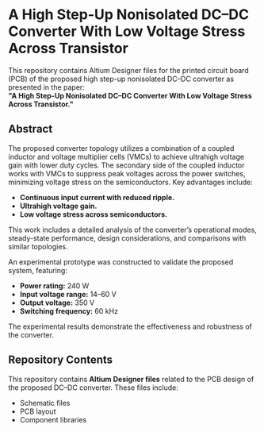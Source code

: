 # A High Step-Up Nonisolated DC–DC Converter With Low Voltage Stress Across Transistor

This repository contains Altium Designer files for the printed circuit board (PCB) of the proposed high step-up nonisolated DC–DC converter as presented in the paper:  
**"A High Step-Up Nonisolated DC–DC Converter With Low Voltage Stress Across Transistor."**

## Abstract

The proposed converter topology utilizes a combination of a coupled inductor and voltage multiplier cells (VMCs) to achieve ultrahigh voltage gain with lower duty cycles. The secondary side of the coupled inductor works with VMCs to suppress peak voltages across the power switches, minimizing voltage stress on the semiconductors. Key advantages include:  
- **Continuous input current with reduced ripple.**  
- **Ultrahigh voltage gain.**  
- **Low voltage stress across semiconductors.**  

This work includes a detailed analysis of the converter’s operational modes, steady-state performance, design considerations, and comparisons with similar topologies.  

An experimental prototype was constructed to validate the proposed system, featuring:  
- **Power rating:** 240 W  
- **Input voltage range:** 14–60 V  
- **Output voltage:** 350 V  
- **Switching frequency:** 60 kHz  

The experimental results demonstrate the effectiveness and robustness of the converter.

## Repository Contents

This repository contains **Altium Designer files** related to the PCB design of the proposed DC–DC converter. These files include:  
- Schematic files  
- PCB layout  
- Component libraries  
